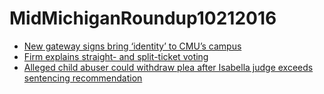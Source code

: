 # MidMichiganRoundup10212016

* [New gateway signs bring ‘identity’ to CMU’s campus](http://www.themorningsun.com/general-news/20161021/new-gateway-signs-bring-identity-to-cmus-campus)
* [Firm explains straight- and split-ticket voting](http://www.themorningsun.com/general-news/20161021/firm-explains-straight-and-split-ticket-voting)
* [Alleged child abuser could withdraw plea after Isabella judge exceeds sentencing recommendation](http://www.themorningsun.com/general-news/20161021/alleged-child-abuser-could-withdraw-plea-after-isabella-judge-exceeds-sentencing-recommendation)